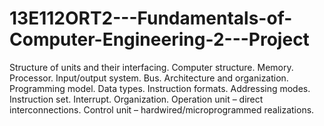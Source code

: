 # 13E112ORT2---Fundamentals-of-Computer-Engineering-2---Project
Structure of units and their interfacing. Computer structure. Memory. Processor. Input/output system. Bus. Architecture and organization. Programming model. Data types. Instruction formats. Addressing modes. Instruction set. Interrupt. Organization. Operation unit – direct interconnections. Control unit – hardwired/microprogrammed realizations.
